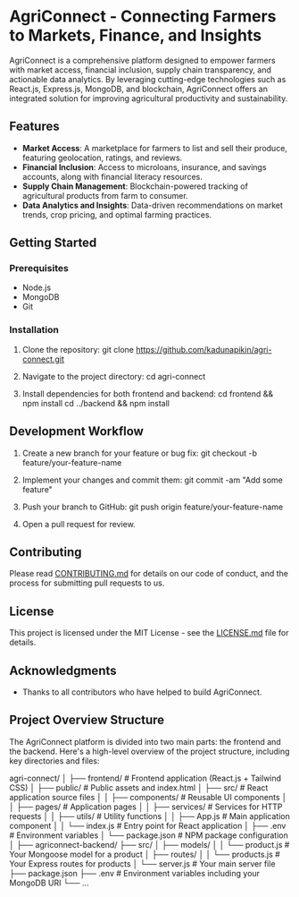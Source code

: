 # AgriConnect - Connecting Farmers to Markets, Finance, and Insights

AgriConnect is a comprehensive platform designed to empower farmers with market access, financial inclusion, supply chain transparency, and actionable data analytics. By leveraging cutting-edge technologies such as React.js, Express.js, MongoDB, and blockchain, AgriConnect offers an integrated solution for improving agricultural productivity and sustainability.

## Features

- **Market Access**: A marketplace for farmers to list and sell their produce, featuring geolocation, ratings, and reviews.
- **Financial Inclusion**: Access to microloans, insurance, and savings accounts, along with financial literacy resources.
- **Supply Chain Management**: Blockchain-powered tracking of agricultural products from farm to consumer.
- **Data Analytics and Insights**: Data-driven recommendations on market trends, crop pricing, and optimal farming practices.

## Getting Started

### Prerequisites

- Node.js
- MongoDB
- Git

### Installation

1. Clone the repository:
git clone https://github.com/kadunapikin/agri-connect.git

2. Navigate to the project directory:
cd agri-connect

3. Install dependencies for both frontend and backend:
cd frontend && npm install
cd ../backend && npm install


## Development Workflow

1. Create a new branch for your feature or bug fix:
git checkout -b feature/your-feature-name

2. Implement your changes and commit them:
git commit -am "Add some feature"

3. Push your branch to GitHub:
git push origin feature/your-feature-name

4. Open a pull request for review.

## Contributing

Please read [CONTRIBUTING.md](CONTRIBUTING.md) for details on our code of conduct, and the process for submitting pull requests to us.

## License

This project is licensed under the MIT License - see the [LICENSE.md](LICENSE.md) file for details.

## Acknowledgments

- Thanks to all contributors who have helped to build AgriConnect.


## Project Overview Structure
The AgriConnect platform is divided into two main parts: the frontend and the backend. Here's a high-level overview of the project structure, including key directories and files:

agri-connect/
│
├── frontend/               # Frontend application (React.js + Tailwind CSS)
│   ├── public/             # Public assets and index.html
│   ├── src/                # React application source files
│   │   ├── components/     # Reusable UI components
│   │   ├── pages/          # Application pages
│   │   ├── services/       # Services for HTTP requests
│   │   ├── utils/          # Utility functions
│   │   ├── App.js          # Main application component
│   │   └── index.js        # Entry point for React application
│   ├── .env                # Environment variables
│   └── package.json        # NPM package configuration
│
├── agriconnect-backend/
        ├── src/
        │   ├── models/
        │   │   └── product.js          # Your Mongoose model for a product
        │   ├── routes/
        │   │   └── products.js         # Your Express routes for products
        │   └── server.js               # Your main server file
        ├── package.json
        ├── .env                        # Environment variables including your MongoDB URI
        └── ...
